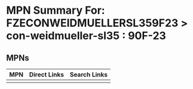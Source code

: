 



# MPN Summary For: FZECONWEIDMUELLERSL359F23 > con-weidmueller-sl35 : 90F-23

## MPNs
  

|MPN|Direct Links|Search Links|
| :--- | :--- | :--- |
||||
